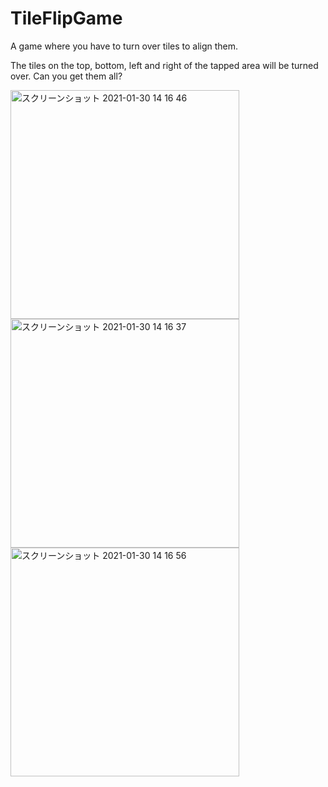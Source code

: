 # TileFlipGame

A game where you have to turn over tiles to align them.

The tiles on the top, bottom, left and right of the tapped area will be turned over.
Can you get them all?

<img width="366" alt="スクリーンショット 2021-01-30 14 16 46" src="https://user-images.githubusercontent.com/72324850/109787467-9b062b00-7c51-11eb-8ea3-f4daefdb8daf.png">

<img width="366" alt="スクリーンショット 2021-01-30 14 16 37" src="https://user-images.githubusercontent.com/72324850/109787451-93468680-7c51-11eb-9738-5f30af803dd2.png">

<img width="366" alt="スクリーンショット 2021-01-30 14 16 56" src="https://user-images.githubusercontent.com/72324850/109787465-99d4fe00-7c51-11eb-8194-d992767de2ea.png">
